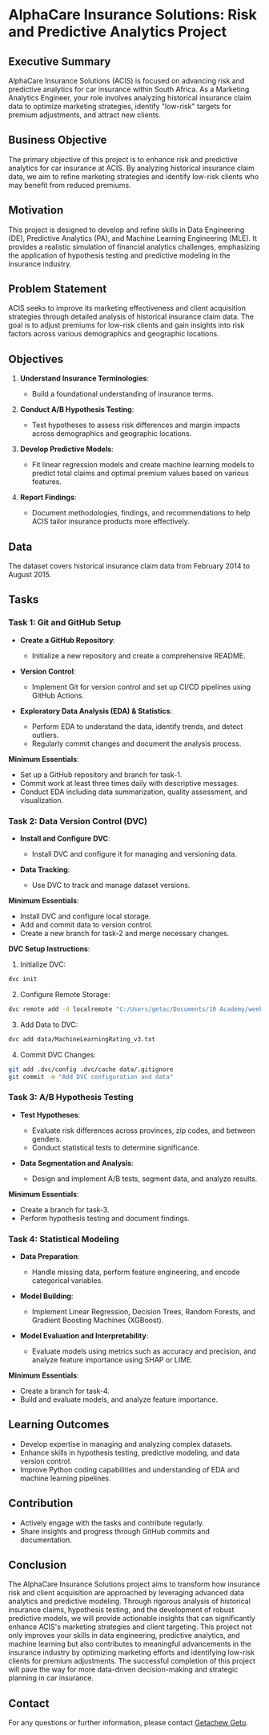# AlphaCare Insurance Solutions: Risk and Predictive Analytics Project

## Executive Summary

AlphaCare Insurance Solutions (ACIS) is focused on advancing risk and predictive analytics for car insurance within South Africa. As a Marketing Analytics Engineer, your role involves analyzing historical insurance claim data to optimize marketing strategies, identify "low-risk" targets for premium adjustments, and attract new clients.

## Business Objective

The primary objective of this project is to enhance risk and predictive analytics for car insurance at ACIS. By analyzing historical insurance claim data, we aim to refine marketing strategies and identify low-risk clients who may benefit from reduced premiums.

## Motivation

This project is designed to develop and refine skills in Data Engineering (DE), Predictive Analytics (PA), and Machine Learning Engineering (MLE). It provides a realistic simulation of financial analytics challenges, emphasizing the application of hypothesis testing and predictive modeling in the insurance industry.

## Problem Statement

ACIS seeks to improve its marketing effectiveness and client acquisition strategies through detailed analysis of historical insurance claim data. The goal is to adjust premiums for low-risk clients and gain insights into risk factors across various demographics and geographic locations.

## Objectives

1. **Understand Insurance Terminologies**:
   - Build a foundational understanding of insurance terms.

2. **Conduct A/B Hypothesis Testing**:
   - Test hypotheses to assess risk differences and margin impacts across demographics and geographic locations.

3. **Develop Predictive Models**:
   - Fit linear regression models and create machine learning models to predict total claims and optimal premium values based on various features.

4. **Report Findings**:
   - Document methodologies, findings, and recommendations to help ACIS tailor insurance products more effectively.

## Data

The dataset covers historical insurance claim data from February 2014 to August 2015.

## Tasks

### Task 1: Git and GitHub Setup

- **Create a GitHub Repository**:
  - Initialize a new repository and create a comprehensive README.
  
- **Version Control**:
  - Implement Git for version control and set up CI/CD pipelines using GitHub Actions.

- **Exploratory Data Analysis (EDA) & Statistics**:
  - Perform EDA to understand the data, identify trends, and detect outliers.
  - Regularly commit changes and document the analysis process.

**Minimum Essentials**:

- Set up a GitHub repository and branch for task-1.
- Commit work at least three times daily with descriptive messages.
- Conduct EDA including data summarization, quality assessment, and visualization.

### Task 2: Data Version Control (DVC)

- **Install and Configure DVC**:
  - Install DVC and configure it for managing and versioning data.

- **Data Tracking**:
  - Use DVC to track and manage dataset versions.

**Minimum Essentials**:

- Install DVC and configure local storage.
- Add and commit data to version control.
- Create a new branch for task-2 and merge necessary changes.

**DVC Setup Instructions**:

1. Initialize DVC:

```bash
dvc init
```

2. Configure Remote Storage:

```bash
dvc remote add -d localremote "C:/Users/getac/Documents/10 Academy/week 3/KAIMW3DVC"
```

3. Add Data to DVC:

```bash
dvc add data/MachineLearningRating_v3.txt
```

4. Commit DVC Changes:

```bash
git add .dvc/config .dvc/cache data/.gitignore
git commit -m "Add DVC configuration and data"
```

### Task 3: A/B Hypothesis Testing

- **Test Hypotheses**:
  - Evaluate risk differences across provinces, zip codes, and between genders.
  - Conduct statistical tests to determine significance.

- **Data Segmentation and Analysis**:
  - Design and implement A/B tests, segment data, and analyze results.

**Minimum Essentials**:

- Create a branch for task-3.
- Perform hypothesis testing and document findings.

### Task 4: Statistical Modeling

- **Data Preparation**:
  - Handle missing data, perform feature engineering, and encode categorical variables.

- **Model Building**:
  - Implement Linear Regression, Decision Trees, Random Forests, and Gradient Boosting Machines (XGBoost).

- **Model Evaluation and Interpretability**:
  - Evaluate models using metrics such as accuracy and precision, and analyze feature importance using SHAP or LIME.

**Minimum Essentials**:

- Create a branch for task-4.
- Build and evaluate models, and analyze feature importance.

## Learning Outcomes

- Develop expertise in managing and analyzing complex datasets.
- Enhance skills in hypothesis testing, predictive modeling, and data version control.
- Improve Python coding capabilities and understanding of EDA and machine learning pipelines.

## Contribution

- Actively engage with the tasks and contribute regularly.
- Share insights and progress through GitHub commits and documentation.

## Conclusion

The AlphaCare Insurance Solutions project aims to transform how insurance risk and client acquisition are approached by leveraging advanced data analytics and predictive modeling. Through rigorous analysis of historical insurance claims, hypothesis testing, and the development of robust predictive models, we will provide actionable insights that can significantly enhance ACIS's marketing strategies and client targeting. This project not only improves your skills in data engineering, predictive analytics, and machine learning but also contributes to meaningful advancements in the insurance industry by optimizing marketing efforts and identifying low-risk clients for premium adjustments. The successful completion of this project will pave the way for more data-driven decision-making and strategic planning in car insurance.

## Contact

For any questions or further information, please contact [Getachew Getu](mailto:getachewgetu2010@gmail.com).
